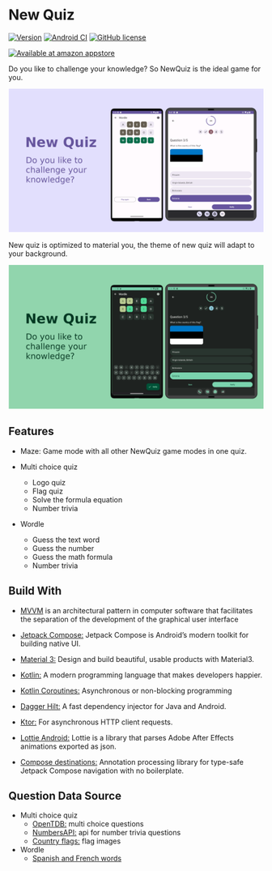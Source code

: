 # New Quiz

[![Version](https://img.shields.io/badge/Version-1.4.0-blueviolet)](https://github.com/joaomanaia/newquiz/releases/tag/1.4.0)
[![Android CI](https://github.com/joaomanaia/newquiz/actions/workflows/android.yml/badge.svg?branch=main)](https://github.com/joaomanaia/newquiz/actions/workflows/android.yml)
[![GitHub license](https://img.shields.io/badge/license-Apache%20License%202.0-blue.svg?style=flat)](https://www.apache.org/licenses/LICENSE-2.0)

<a href='https://www.amazon.com/InfinitePower-NewQuiz/dp/B08T8JN4P9'><img height="75" alt='Available at amazon appstore' src='https://images-na.ssl-images-amazon.com/images/G/01/mobile-apps/devportal2/res/images/amazon-appstore-badge-english-black.png'/></a>

Do you like to challenge your knowledge? So NewQuiz is the ideal game for you.

![NewQuiz purple light](pictures/NewQuiz-Promotion-purple-light.png)

New quiz is optimized to material you, the theme of new quiz will adapt to your background.

![NewQuiz green night](pictures/NewQuiz-Promotion-green.png)

## Features

- Maze: Game mode with all other NewQuiz game modes in one quiz.

- Multi choice quiz
    - Logo quiz
    - Flag quiz
    - Solve the formula equation
    - Number trivia
- Wordle
    - Guess the text word
    - Guess the number
    - Guess the math formula
    - Number trivia

## Build With

- [MVVM](https://en.wikipedia.org/wiki/Model%E2%80%93view%E2%80%93viewmodel) is an architectural pattern in computer software that facilitates the separation of the development of the graphical user interface

- [Jetpack Compose:](https://developer.android.com/jetpack/compose) Jetpack Compose is Android’s modern toolkit for building native UI.
- [Material 3:](https://m3.material.io/) Design and build beautiful, usable products with Material3.
- [Kotlin:](https://kotlinlang.org/) A modern programming language that makes developers happier.
- [Kotlin Coroutines:](https://github.com/Kotlin/kotlinx.coroutines) Asynchronous or non-blocking programming
- [Dagger Hilt:](https://github.com/google/dagger) A fast dependency injector for Java and Android.
- [Ktor:](https://ktor.io/) For asynchronous HTTP client requests.
- [Lottie Android:](https://github.com/airbnb/lottie-android/) Lottie is a library that parses Adobe After Effects animations exported as json.
- [Compose destinations:](https://github.com/raamcosta/compose-destinations) Annotation processing library for type-safe Jetpack Compose navigation with no boilerplate.

## Question Data Source

- Multi choice quiz
  - [OpenTDB:](https://opentdb.com/) multi choice questions
  - [NumbersAPI:](http://numbersapi.com) api for number trivia questions
  - [Country flags:](https://countryflagsapi.com/png) flag images
- Wordle
  - [Spanish and French words](https://github.com/lorenbrichter/Words)
